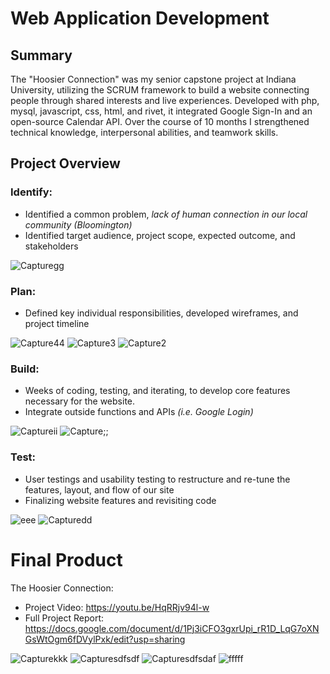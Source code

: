 # Web Application Development

## Summary
The "Hoosier Connection" was my senior capstone project at Indiana University, utilizing the SCRUM framework to build a website connecting people through shared interests and live experiences. Developed with php, mysql, javascript, css, html, and rivet, it integrated Google Sign-In and an open-source Calendar API. Over the course of 10 months I strengthened technical knowledge, interpersonal abilities, and teamwork skills.

## Project Overview 
### Identify:
- Identified a common problem, _lack of human connection in our local community (Bloomington)_
- Identified target audience, project scope, expected outcome, and stakeholders


![Capturegg](https://github.com/blwhit/Web-Application-Development/assets/141170960/aa57473a-7f3d-4216-be64-7a8a8a639f91)


### Plan:
- Defined key individual responsibilities, developed wireframes, and project timeline


![Capture44](https://github.com/blwhit/Web-Application-Development/assets/141170960/00e120f8-4f18-456b-8f30-fb6c1c2a028c)
![Capture3](https://github.com/blwhit/Web-Application-Development/assets/141170960/16958661-63bf-48a2-893e-61af9aeeb59f)
![Capture2](https://github.com/blwhit/Web-Application-Development/assets/141170960/34ff13f0-eb64-4db9-9d0b-e873ab4a9dd0)


### Build:
- Weeks of coding, testing, and iterating, to develop core features necessary for the website.
- Integrate outside functions and APIs _(i.e. Google Login)_


![Captureii](https://github.com/blwhit/Web-Application-Development/assets/141170960/8c207e9e-252e-44ea-8291-b5b5b253f0db)
![Capture;;](https://github.com/blwhit/Web-Application-Development/assets/141170960/51d426cb-8555-4d9f-828d-a84d6a853e70)


### Test:
- User testings and usability testing to restructure and re-tune the features, layout, and flow of our site
- Finalizing website features and revisiting code


![eee](https://github.com/blwhit/Web-Application-Development/assets/141170960/ad4da2f5-cced-464d-98d8-7fba09c6210f)
![Capturedd](https://github.com/blwhit/Web-Application-Development/assets/141170960/928731a7-7a04-41c4-8e6e-8bef40c25e9c)



# Final Product 
The Hoosier Connection: 
- Project Video: https://youtu.be/HqRRjv94l-w 
- Full Project Report: https://docs.google.com/document/d/1Pj3iCFO3gxrUpi_rR1D_LqG7oXNGsWtOgm6fDVylPxk/edit?usp=sharing


![Capturekkk](https://github.com/blwhit/Web-Application-Development/assets/141170960/cfd6167e-43db-4640-a71d-766ffedd612d)
![Capturesdfsdf](https://github.com/blwhit/Web-Application-Development/assets/141170960/bec96fb8-e8dd-425d-8f45-99a7a7fbcb8e)
![Capturesdfsdaf](https://github.com/blwhit/Web-Application-Development/assets/141170960/121731da-8c62-4a90-b254-7e2869abcc2b)
![fffff](https://github.com/blwhit/Web-Application-Development/assets/141170960/279d3feb-9d0e-48b1-8744-5981e6dab052)
